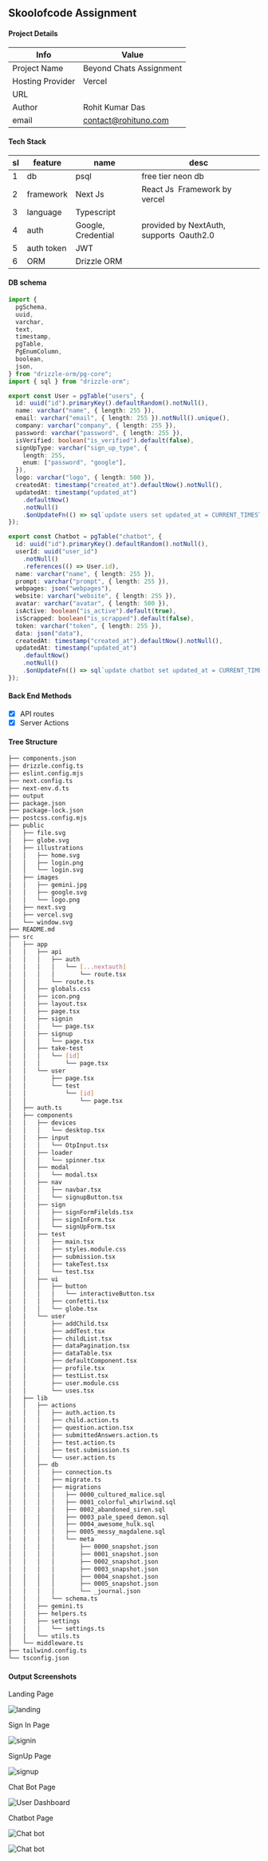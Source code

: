 ## Skoolofcode Assignment

#### Project Details

| Info             | Value                   |
| ---------------- | ----------------------- |
| Project Name     | Beyond Chats Assignment |
| Hosting Provider | Vercel                  |
| URL              |                         |
| Author           | Rohit Kumar Das         |
| email            | contact@rohituno.com    |

#### Tech Stack

| sl  | feature    | name               | desc                                      |
| --- | ---------- | ------------------ | ----------------------------------------- |
| 1   | db         | psql               | free tier neon db                         |
| 2   | framework  | Next Js            | React Js  Framework by vercel             |
| 3   | language   | Typescript         |                                           |
| 4   | auth       | Google, Credential | provided by NextAuth,  supports  Oauth2.0 |
| 5   | auth token | JWT                |                                           |
| 6   | ORM        | Drizzle ORM        |                                           |

#### DB schema

```ts
import {
  pgSchema,
  uuid,
  varchar,
  text,
  timestamp,
  pgTable,
  PgEnumColumn,
  boolean,
  json,
} from "drizzle-orm/pg-core";
import { sql } from "drizzle-orm";

export const User = pgTable("users", {
  id: uuid("id").primaryKey().defaultRandom().notNull(),
  name: varchar("name", { length: 255 }),
  email: varchar("email", { length: 255 }).notNull().unique(),
  company: varchar("company", { length: 255 }),
  password: varchar("password", { length: 255 }),
  isVerified: boolean("is_verified").default(false),
  signUpType: varchar("sign_up_type", {
    length: 255,
    enum: ["password", "google"],
  }),
  logo: varchar("logo", { length: 500 }),
  createdAt: timestamp("created_at").defaultNow().notNull(),
  updatedAt: timestamp("updated_at")
    .defaultNow()
    .notNull()
    .$onUpdateFn(() => sql`update users set updated_at = CURRENT_TIMESTAMP`),
});

export const Chatbot = pgTable("chatbot", {
  id: uuid("id").primaryKey().defaultRandom().notNull(),
  userId: uuid("user_id")
    .notNull()
    .references(() => User.id),
  name: varchar("name", { length: 255 }),
  prompt: varchar("prompt", { length: 255 }),
  webpages: json("webpages"),
  website: varchar("website", { length: 255 }),
  avatar: varchar("avatar", { length: 500 }),
  isActive: boolean("is_active").default(true),
  isScrapped: boolean("is_scrapped").default(false),
  token: varchar("token", { length: 255 }),
  data: json("data"),
  createdAt: timestamp("created_at").defaultNow().notNull(),
  updatedAt: timestamp("updated_at")
    .defaultNow()
    .notNull()
    .$onUpdateFn(() => sql`update chatbot set updated_at = CURRENT_TIMESTAMP`),
});
```

#### Back End Methods

- [x] API routes
- [x] Server Actions

#### Tree Structure

```bash
├── components.json
├── drizzle.config.ts
├── eslint.config.mjs
├── next.config.ts
├── next-env.d.ts
├── output
├── package.json
├── package-lock.json
├── postcss.config.mjs
├── public
│   ├── file.svg
│   ├── globe.svg
│   ├── illustrations
│   │   ├── home.svg
│   │   ├── login.png
│   │   └── login.svg
│   ├── images
│   │   ├── gemini.jpg
│   │   ├── google.svg
│   │   └── logo.png
│   ├── next.svg
│   ├── vercel.svg
│   └── window.svg
├── README.md
├── src
│   ├── app
│   │   ├── api
│   │   │   ├── auth
│   │   │   │   └── [...nextauth]
│   │   │   │       └── route.tsx
│   │   │   └── route.ts
│   │   ├── globals.css
│   │   ├── icon.png
│   │   ├── layout.tsx
│   │   ├── page.tsx
│   │   ├── signin
│   │   │   └── page.tsx
│   │   ├── signup
│   │   │   └── page.tsx
│   │   ├── take-test
│   │   │   └── [id]
│   │   │       └── page.tsx
│   │   └── user
│   │       ├── page.tsx
│   │       └── test
│   │           └── [id]
│   │               └── page.tsx
│   ├── auth.ts
│   ├── components
│   │   ├── devices
│   │   │   └── desktop.tsx
│   │   ├── input
│   │   │   └── OtpInput.tsx
│   │   ├── loader
│   │   │   └── spinner.tsx
│   │   ├── modal
│   │   │   └── modal.tsx
│   │   ├── nav
│   │   │   ├── navbar.tsx
│   │   │   └── signupButton.tsx
│   │   ├── sign
│   │   │   ├── signFormFilelds.tsx
│   │   │   ├── signInForm.tsx
│   │   │   └── signUpForm.tsx
│   │   ├── test
│   │   │   ├── main.tsx
│   │   │   ├── styles.module.css
│   │   │   ├── submission.tsx
│   │   │   ├── takeTest.tsx
│   │   │   └── test.tsx
│   │   ├── ui
│   │   │   ├── button
│   │   │   │   └── interactiveButton.tsx
│   │   │   ├── confetti.tsx
│   │   │   └── globe.tsx
│   │   └── user
│   │       ├── addChild.tsx
│   │       ├── addTest.tsx
│   │       ├── childList.tsx
│   │       ├── dataPagination.tsx
│   │       ├── dataTable.tsx
│   │       ├── defaultComponent.tsx
│   │       ├── profile.tsx
│   │       ├── testList.tsx
│   │       ├── user.module.css
│   │       └── uses.tsx
│   ├── lib
│   │   ├── actions
│   │   │   ├── auth.action.ts
│   │   │   ├── child.action.ts
│   │   │   ├── question.action.tsx
│   │   │   ├── submittedAnswers.action.ts
│   │   │   ├── test.action.ts
│   │   │   ├── test.submission.ts
│   │   │   └── user.action.ts
│   │   ├── db
│   │   │   ├── connection.ts
│   │   │   ├── migrate.ts
│   │   │   ├── migrations
│   │   │   │   ├── 0000_cultured_malice.sql
│   │   │   │   ├── 0001_colorful_whirlwind.sql
│   │   │   │   ├── 0002_abandoned_siren.sql
│   │   │   │   ├── 0003_pale_speed_demon.sql
│   │   │   │   ├── 0004_awesome_hulk.sql
│   │   │   │   ├── 0005_messy_magdalene.sql
│   │   │   │   └── meta
│   │   │   │       ├── 0000_snapshot.json
│   │   │   │       ├── 0001_snapshot.json
│   │   │   │       ├── 0002_snapshot.json
│   │   │   │       ├── 0003_snapshot.json
│   │   │   │       ├── 0004_snapshot.json
│   │   │   │       ├── 0005_snapshot.json
│   │   │   │       └── _journal.json
│   │   │   └── schema.ts
│   │   ├── gemini.ts
│   │   ├── helpers.ts
│   │   ├── settings
│   │   │   └── settings.ts
│   │   └── utils.ts
│   └── middleware.ts
├── tailwind.config.ts
└── tsconfig.json
```

#### Output Screenshots

Landing Page

![landing](./output/landing.png)

Sign In Page

![signin](./output/signin.png)

SignUp Page

![signup](./output/signup.png)

Chat Bot Page

![User Dashboard](./output/userdash.png)

Chatbot Page

![Chat bot](./output/chat.png)

![Chat bot](./output/chat2.png)
